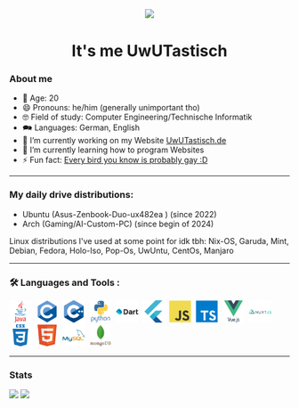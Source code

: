<div id="header" align="center">
  <img style="margin: 0" src="https://github.com/UwUTastisch.png" width="200"/>
  <h1>It's me UwUTastisch</h1>
<!--
<div id="badges">
  <a href="your-linkedin-URL">
    <img style="margin: 0" src="https://img.shields.io/badge/LinkedIn-blue?style=for-the-badge&logo=linkedin&logoColor=white" alt="LinkedIn Badge"/>
  </a>
  <a href="your-youtube-URL">
    <img style="margin: 0" src="https://img.shields.io/badge/YouTube-red?style=for-the-badge&logo=youtube&logoColor=white" alt="Youtube Badge"/>
  </a>
  <a href="your-twitter-URL">
    <img style="margin: 0" src="https://img.shields.io/badge/Twitter-blue?style=for-the-badge&logo=twitter&logoColor=white" alt="Twitter Badge"/>
  </a>
</div>
  -->
</div>

### About me
- 🎂 Age: 20
- 😄 Pronouns: he/him (generally unimportant tho)
- 🤓 Field of study: Computer Engineering/Technische Informatik
- 🗪 Languages: German, English
- 🔭 I’m currently working on my Website [UwUTastisch.de](https://uwutastisch.de)
- 🌱 I’m currently learning how to program Websites
- ⚡ Fun fact: [Every bird you know is probably gay :D](https://en.wikipedia.org/wiki/List_of_birds_displaying_homosexual_behavior)

---

### My daily drive distributions:
- Ubuntu (Asus-Zenbook-Duo-ux482ea ) (since 2022)
- Arch (Gaming/AI-Custom-PC) (since begin of 2024)

Linux distributions I've used at some point for idk tbh:
Nix-OS, Garuda, Mint, Debian, Fedora, Holo-Iso, Pop-Os, UwUntu, CentOs, Manjaro

---

### :hammer_and_wrench: Languages and Tools :
<div class="flex flex-wrap"><!-- .element: style="display: flex; flex-direction: row;" -->
  <img style="margin: 0" src="https://raw.githubusercontent.com/devicons/devicon/master/icons/java/java-original-wordmark.svg" title="Java" alt="Java" width="40" height="40"/>&nbsp;
  <img style="margin: 0" src="https://raw.githubusercontent.com/devicons/devicon/master/icons/c/c-original.svg" title="C" alt="C" width="40" height="40"/>&nbsp;
  <img style="margin: 0" src="https://raw.githubusercontent.com/devicons/devicon/master/icons/cplusplus/cplusplus-original.svg" title="Cpp" alt="Cpp" width="40" height="40"/>&nbsp;
  <img style="margin: 0" src="https://raw.githubusercontent.com/devicons/devicon/master/icons/python/python-original-wordmark.svg" title="Python" alt="Python" width="40" height="40"/>&nbsp;
  <img style="margin: 0" src="https://raw.githubusercontent.com/devicons/devicon/master/icons/dart/dart-original-wordmark.svg" title="Dart" alt="Dart" width="40" height="40"/>&nbsp;
  <img style="margin: 0" src="https://raw.githubusercontent.com/devicons/devicon/master/icons/flutter/flutter-original.svg" title="Flutter" alt="Flutter" width="40" height="40"/>&nbsp;
  <img style="margin: 0" src="https://raw.githubusercontent.com/devicons/devicon/master/icons/javascript/javascript-original.svg" title="JavaScript" alt="JavaScript" width="40" height="40"/>&nbsp;
  <img style="margin: 0" src="https://raw.githubusercontent.com/devicons/devicon/master/icons/typescript/typescript-original.svg" title="TypeScript" alt="TypeScript" width="40" height="40"/>&nbsp;
  <img style="margin: 0" src="https://raw.githubusercontent.com/devicons/devicon/master/icons/vuejs/vuejs-original-wordmark.svg" title="VueJS" alt="VueJS" width="40"  height="40"/>&nbsp;
  <img style="margin: 0" src="https://raw.githubusercontent.com/devicons/devicon/master/icons/nuxtjs/nuxtjs-original-wordmark.svg" title="Nuxtjs" alt="Nuxtjs" width="40"  height="40"/>&nbsp;
  <img style="margin: 0" src="https://raw.githubusercontent.com/devicons/devicon/master/icons/css3/css3-plain-wordmark.svg"  title="CSS3" alt="CSS" width="40" height="40"/>&nbsp;
  <img style="margin: 0" src="https://raw.githubusercontent.com/devicons/devicon/master/icons/html5/html5-original.svg" title="HTML5" alt="HTML" width="40" height="40"/>&nbsp;
  <img style="margin: 0" src="https://raw.githubusercontent.com/devicons/devicon/master/icons/mysql/mysql-original-wordmark.svg" title="MySQL"  alt="MySQL" width="40" height="40"/>&nbsp;
  <img style="margin: 0" src="https://raw.githubusercontent.com/devicons/devicon/master/icons/mongodb/mongodb-original-wordmark.svg" title="MongoDB"  alt="MongoDB" width="40" height="40"/>&nbsp;
</div>

---
### Stats

<img height="156px" src="https://github-readme-streak-stats.herokuapp.com/?user=UwUTastisch&theme=dark">

<img height="312px" src="https://github-readme-stats.vercel.app/api/top-langs/?username=UwUTastisch&theme=dark">

<!--
**UwUTastisch/UwUTastisch** is a ✨ _special_ ✨ repository because its `README.md` (this file) appears on your GitHub profile.

Here are some ideas to get you started:

- 🔭 I’m currently working on ...
- 🌱 I’m currently learning ...
- 👯 I’m looking to collaborate on ...
- 🤔 I’m looking for help with ...
- 💬 Ask me about ...
- 📫 How to reach me: ...
- 😄 Pronouns: ...
- ⚡ Fun fact: ...
-->
